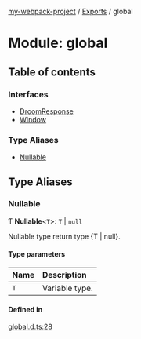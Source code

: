 [my-webpack-project](../README.md) / [Exports](../modules.md) / global

# Module: global

## Table of contents

### Interfaces

- [DroomResponse](../interfaces/global.DroomResponse.md)
- [Window](../interfaces/global.Window.md)

### Type Aliases

- [Nullable](global.md#nullable)

## Type Aliases

### Nullable

Ƭ **Nullable**<`T`\>: `T` \| ``null``

Nullable<T> type return type {T | null}.

#### Type parameters

| Name | Description |
| :------ | :------ |
| `T` | Variable type. |

#### Defined in

[global.d.ts:28](https://github.com/hitendrarao/location/blob/56352cf/src/global.d.ts#L28)
